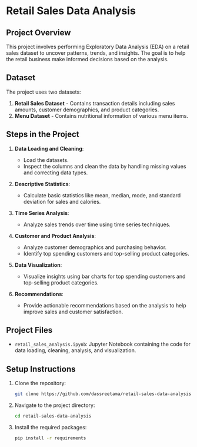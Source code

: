 # Retail Sales Data Analysis

## Project Overview

This project involves performing Exploratory Data Analysis (EDA) on a retail sales dataset to uncover patterns, trends, and insights. The goal is to help the retail business make informed decisions based on the analysis.

## Dataset

The project uses two datasets:
1. **Retail Sales Dataset** - Contains transaction details including sales amounts, customer demographics, and product categories.
2. **Menu Dataset** - Contains nutritional information of various menu items.

## Steps in the Project

1. **Data Loading and Cleaning**:
   - Load the datasets.
   - Inspect the columns and clean the data by handling missing values and correcting data types.

2. **Descriptive Statistics**:
   - Calculate basic statistics like mean, median, mode, and standard deviation for sales and calories.

3. **Time Series Analysis**:
   - Analyze sales trends over time using time series techniques.

4. **Customer and Product Analysis**:
   - Analyze customer demographics and purchasing behavior.
   - Identify top spending customers and top-selling product categories.

5. **Data Visualization**:
   - Visualize insights using bar charts for top spending customers and top-selling product categories.

6. **Recommendations**:
   - Provide actionable recommendations based on the analysis to help improve sales and customer satisfaction.

## Project Files

- `retail_sales_analysis.ipynb`: Jupyter Notebook containing the code for data loading, cleaning, analysis, and visualization.


## Setup Instructions

1. Clone the repository:
    ```sh
    git clone https://github.com/dassreetama/retail-sales-data-analysis.git
    ```

2. Navigate to the project directory:
    ```sh
    cd retail-sales-data-analysis
    ```

3. Install the required packages:
    ```sh
    pip install -r requirements
